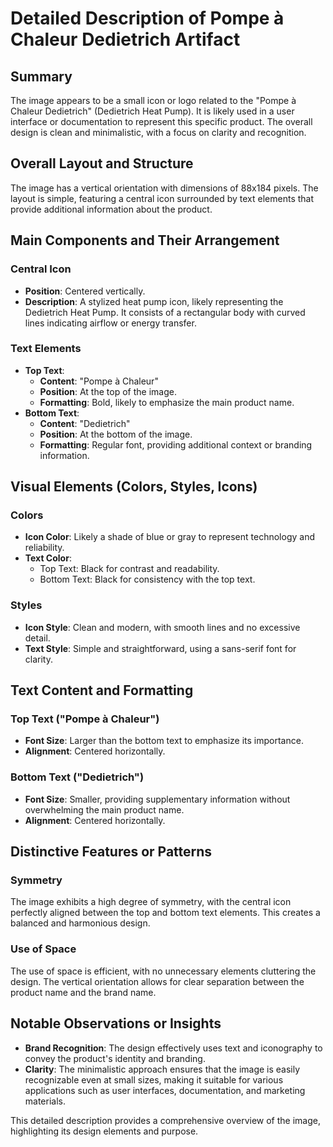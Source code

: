 # Detailed Description of Pompe à Chaleur Dedietrich Artifact

## Summary
The image appears to be a small icon or logo related to the "Pompe à Chaleur Dedietrich" (Dedietrich Heat Pump). It is likely used in a user interface or documentation to represent this specific product. The overall design is clean and minimalistic, with a focus on clarity and recognition.

## Overall Layout and Structure
The image has a vertical orientation with dimensions of 88x184 pixels. The layout is simple, featuring a central icon surrounded by text elements that provide additional information about the product.

## Main Components and Their Arrangement

### Central Icon
- **Position**: Centered vertically.
- **Description**: A stylized heat pump icon, likely representing the Dedietrich Heat Pump. It consists of a rectangular body with curved lines indicating airflow or energy transfer.

### Text Elements
- **Top Text**:
  - **Content**: "Pompe à Chaleur"
  - **Position**: At the top of the image.
  - **Formatting**: Bold, likely to emphasize the main product name.
- **Bottom Text**:
  - **Content**: "Dedietrich"
  - **Position**: At the bottom of the image.
  - **Formatting**: Regular font, providing additional context or branding information.

## Visual Elements (Colors, Styles, Icons)

### Colors
- **Icon Color**: Likely a shade of blue or gray to represent technology and reliability.
- **Text Color**:
  - Top Text: Black for contrast and readability.
  - Bottom Text: Black for consistency with the top text.

### Styles
- **Icon Style**: Clean and modern, with smooth lines and no excessive detail.
- **Text Style**: Simple and straightforward, using a sans-serif font for clarity.

## Text Content and Formatting

### Top Text ("Pompe à Chaleur")
- **Font Size**: Larger than the bottom text to emphasize its importance.
- **Alignment**: Centered horizontally.

### Bottom Text ("Dedietrich")
- **Font Size**: Smaller, providing supplementary information without overwhelming the main product name.
- **Alignment**: Centered horizontally.

## Distinctive Features or Patterns

### Symmetry
The image exhibits a high degree of symmetry, with the central icon perfectly aligned between the top and bottom text elements. This creates a balanced and harmonious design.

### Use of Space
The use of space is efficient, with no unnecessary elements cluttering the design. The vertical orientation allows for clear separation between the product name and the brand name.

## Notable Observations or Insights

- **Brand Recognition**: The design effectively uses text and iconography to convey the product's identity and branding.
- **Clarity**: The minimalistic approach ensures that the image is easily recognizable even at small sizes, making it suitable for various applications such as user interfaces, documentation, and marketing materials.

This detailed description provides a comprehensive overview of the image, highlighting its design elements and purpose.